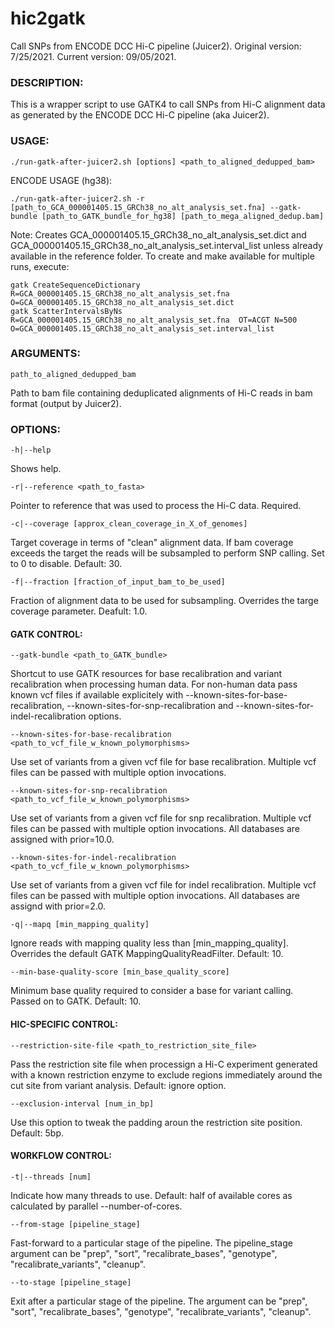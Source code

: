 # hic2gatk

Call SNPs from ENCODE DCC Hi-C pipeline (Juicer2). Original version: 7/25/2021. Current version: 09/05/2021.

### DESCRIPTION:
This is a wrapper script to use GATK4 to call SNPs from Hi-C alignment data as generated by the ENCODE DCC Hi-C pipeline (aka Juicer2).

### USAGE:
```
./run-gatk-after-juicer2.sh [options] <path_to_aligned_dedupped_bam>
```

ENCODE USAGE (hg38):
```
./run-gatk-after-juicer2.sh -r [path_to_GCA_000001405.15_GRCh38_no_alt_analysis_set.fna] --gatk-bundle [path_to_GATK_bundle_for_hg38] [path_to_mega_aligned_dedup.bam]
```

Note: Creates GCA_000001405.15_GRCh38_no_alt_analysis_set.dict and GCA_000001405.15_GRCh38_no_alt_analysis_set.interval_list unless already available in the reference folder. To create and make available for multiple runs, execute:

```
gatk CreateSequenceDictionary R=GCA_000001405.15_GRCh38_no_alt_analysis_set.fna  O=GCA_000001405.15_GRCh38_no_alt_analysis_set.dict
gatk ScatterIntervalsByNs R=GCA_000001405.15_GRCh38_no_alt_analysis_set.fna  OT=ACGT N=500 O=GCA_000001405.15_GRCh38_no_alt_analysis_set.interval_list
```

### ARGUMENTS:
    path_to_aligned_dedupped_bam

Path to bam file containing deduplicated alignments of Hi-C reads in bam format (output by Juicer2).

### OPTIONS:
    -h|--help

Shows help.
						
    -r|--reference <path_to_fasta>

Pointer to reference that was used to process the Hi-C data. Required.

    -c|--coverage [approx_clean_coverage_in_X_of_genomes]

Target coverage in terms of \"clean\" alignment data. If bam coverage exceeds the target the reads will be subsampled to perform SNP calling. Set to 0 to disable. Default: 30.

    -f|--fraction [fraction_of_input_bam_to_be_used]

Fraction of alignment data to be used for subsampling. Overrides the targe coverage parameter. Deafult: 1.0.

#### GATK CONTROL:

    --gatk-bundle <path_to_GATK_bundle>

Shortcut to use GATK resources for base recalibration and variant recalibration when processing human data. For non-human data pass known vcf files if available explicitely with --known-sites-for-base-recalibration, --known-sites-for-snp-recalibration and --known-sites-for-indel-recalibration options.

    --known-sites-for-base-recalibration <path_to_vcf_file_w_known_polymorphisms>

Use set of variants from a given vcf file for base recalibration. Multiple vcf files can be passed with multiple option invocations.

    --known-sites-for-snp-recalibration <path_to_vcf_file_w_known_polymorphisms>

Use set of variants from a given vcf file for snp recalibration. Multiple vcf files can be passed with multiple option invocations. All databases are assigned with prior=10.0.

    --known-sites-for-indel-recalibration <path_to_vcf_file_w_known_polymorphisms>

Use set of variants from a given vcf file for indel recalibration. Multiple vcf files can be passed with multiple option invocations. All databases are assignd with prior=2.0.

    -q|--mapq [min_mapping_quality]

Ignore reads with mapping quality less than [min_mapping_quality]. Overrides the default GATK MappingQualityReadFilter. Default: 10. 

    --min-base-quality-score [min_base_quality_score]

Minimum base quality required to consider a base for variant calling. Passed on to GATK. Default: 10.

#### HIC-SPECIFIC CONTROL:

    --restriction-site-file <path_to_restriction_site_file>

Pass the restriction site file when processign a Hi-C experiment generated with a known restriction enzyme to exclude regions immediately around the cut site from variant analysis. Default: ignore option.
						
    --exclusion-interval [num_in_bp]

Use this option to tweak the padding aroun the restriction site position. Default: 5bp.						
								
#### WORKFLOW CONTROL:

    -t|--threads [num]

Indicate how many threads to use. Default: half of available cores as calculated by parallel --number-of-cores.
						
    --from-stage [pipeline_stage]

Fast-forward to a particular stage of the pipeline. The pipeline_stage argument can be \"prep\", \"sort\", \"recalibrate_bases\", \"genotype\", \"recalibrate_variants\", \"cleanup\". 

    --to-stage [pipeline_stage]

Exit after a particular stage of the pipeline. The argument can be \"prep\", \"sort\", \"recalibrate_bases\", \"genotype\", \"recalibrate_variants\", \"cleanup\".
									
